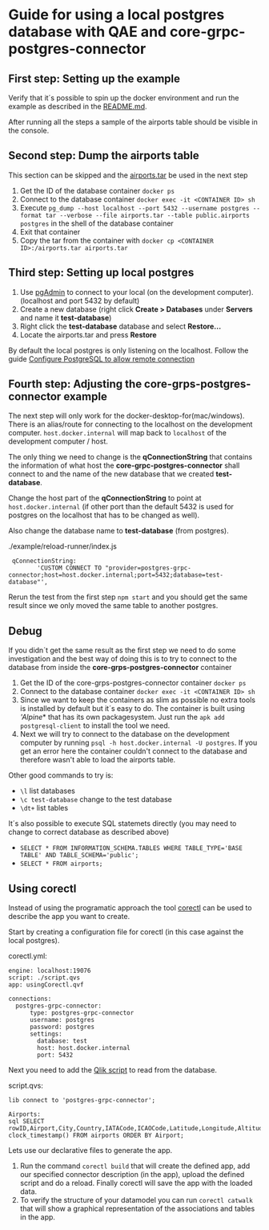 # Guide for using a local postgres database with QAE and core-grpc-postgres-connector

## First step: Setting up the example

Verify that it´s possible to spin up the docker environment and run the example as described in the [README.md](./README.md).

After running all the steps a sample of the airports table should be visible in the console.

## Second step: Dump the airports table

This section can be skipped and the [airports.tar](./example/postgres-image/airports.tar) be used in the next step

1. Get the ID of the database container `docker ps`
2. Connect to the database container `docker exec -it <CONTAINER ID> sh`
3. Execute `pg_dump --host localhost --port 5432 --username postgres --format tar --verbose --file airports.tar --table public.airports postgres` in the shell of the database container
4. Exit that container
5. Copy the tar from the container with `docker cp <CONTAINER ID>:/airports.tar airports.tar`

## Third step: Setting up local postgres

1. Use [pgAdmin](https://www.pgadmin.org/) to connect to your local (on the development computer). (localhost and port 5432 by default)
2. Create a new database (right click **Create > Databases** under **Servers** and name it **test-database**)
3. Right click the **test-database** database and select **Restore...**
4. Locate the airports.tar and press **Restore**

By default the local postgres is only listening on the localhost. Follow the guide [Configure PostgreSQL to allow remote connection](https://blog.bigbinary.com/2016/01/23/configure-postgresql-to-allow-remote-connection.html)

## Fourth step: Adjusting the core-grps-postgres-connector example

The next step will only work for the docker-desktop-for(mac/windows). There is an alias/route for connecting to the localhost on the development computer. `host.docker.internal` will map back to `localhost` of the development computer / host.

The only thing we need to change is the **qConnectionString** that contains the information of what host the **core-grpc-postgres-connector** shall connect to and the name of the new database that we created **test-database**.

Change the host part of the **qConnectionString** to point at `host.docker.internal` (if other port than the default 5432 is used for postgres on the localhost that has to be changed as well).

Also change the database name to **test-database** (from postgres).

./example/reload-runner/index.js
```
 qConnectionString:
        'CUSTOM CONNECT TO "provider=postgres-grpc-connector;host=host.docker.internal;port=5432;database=test-database"',
```

Rerun the test from the first step `npm start` and you should get the same result since we only moved the same table to another postgres.

## Debug
If you didn´t get the same result as the first step we need to do some investigation and the best way of doing this is to try to connect to the database from inside the **core-grps-postgres-connector** container

1. Get the ID of the core-grps-postgres-connector container `docker ps`
2. Connect to the database container `docker exec -it <CONTAINER ID> sh`
3. Since we want to keep the containers as slim as possible no extra tools is installed by default but it´s easy to do. The container is built using *'Alpine** that has its own packagesystem. Just run the `apk add postgresql-client` to install the tool we need.
4. Next we will try to connect to the database on the development computer by running `psql -h host.docker.internal -U postgres`. If you get an error here the container couldn't connect to the database and therefore wasn't able to load the airports table.

Other good commands to try is:
- `\l` list databases
- `\c test-database`  change to the test database
- `\dt+` list tables

It´s also possible to execute SQL statemets directly (you may need to change to correct database as described above)
- `SELECT * FROM INFORMATION_SCHEMA.TABLES WHERE TABLE_TYPE='BASE TABLE' AND TABLE_SCHEMA='public';`
- `SELECT * FROM airports;`

## Using corectl

Instead of using the programatic approach the tool [corectl](https://github.com/qlik-oss/corectl/releases) can be used to describe the app you want to create.

Start by creating a configuration file for corectl (in this case against the local postgres).

corectl.yml:
```
engine: localhost:19076
script: ./script.qvs
app: usingCorectl.qvf

connections:
  postgres-grpc-connector:
      type: postgres-grpc-connector
      username: postgres
      password: postgres
      settings:
        database: test
        host: host.docker.internal
        port: 5432
```

Next you need to add the [Qlik script](https://core.qlik.com/services/qix-engine/script_reference/introduction/) to read from the database.

script.qvs:
```
lib connect to 'postgres-grpc-connector';

Airports:
sql SELECT rowID,Airport,City,Country,IATACode,ICAOCode,Latitude,Longitude,Altitude,TimeZone,DST,TZ, clock_timestamp() FROM airports ORDER BY Airport;
```

Lets use our declarative files to generate the app.

1. Run the command `corectl build` that will create the defined app, add our specified connector description (in the app), upload the defined script and do a reload. Finally corectl will save the app with the loaded data.
2. To verify the structure of your datamodel you can run `corectl catwalk` that will show a graphical representation of the associations and tables in the app.
